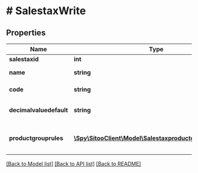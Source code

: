 # # SalestaxWrite

## Properties

Name | Type | Description | Notes
------------ | ------------- | ------------- | -------------
**salestaxid** | **int** | The ID of the sales tax. | [optional]
**name** | **string** | The name of the sales tax. |
**code** | **string** | The code used for the sales tax. | [optional]
**decimalvaluedefault** | **string** | The default tax percentage for this sales tax. |
**productgrouprules** | [**\Spy\SitooClient\Model\SalestaxproductgroupruleWrite[]**](SalestaxproductgroupruleWrite.md) | An array of salestaxproductgrouprule applicable to this sales tax. | [optional]

[[Back to Model list]](../../README.md#models) [[Back to API list]](../../README.md#endpoints) [[Back to README]](../../README.md)
